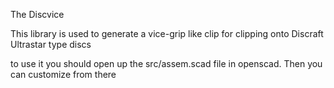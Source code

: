The Discvice

This library is used to generate a vice-grip like clip for clipping onto Discraft Ultrastar type discs

to use it you should open up the src/assem.scad file in openscad. Then you can customize from there
